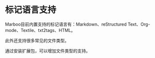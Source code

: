 # 标记语言支持

<!--
create time: 2015-09-02 23:37:22
Author: amoblin

This file is created by Marboo<http://marboo.io> template file $MARBOO_HOME/.media/starts/default.md
本文件由 Marboo<http://marboo.io> 模板文件 $MARBOO_HOME/.media/starts/default.md 创建
-->

Marboo目前内置支持的标记语言有：Markdown、reStructured Text、Org-mode、Textile、txt2tags、HTML。

此外还支持很多常见的文件类型。

通过安装扩展包，可以增加文件类型的支持。
